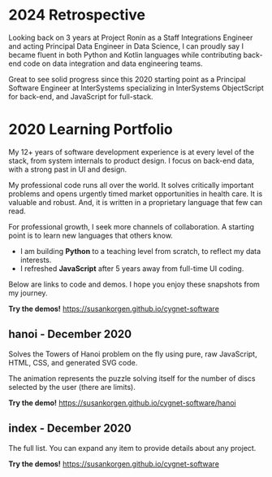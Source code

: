 # 2024 Retrospective

Looking back on 3 years at Project Ronin
as a Staff Integrations Engineer and acting Principal Data Engineer in Data Science,
I can proudly say I became fluent in both Python and Kotlin languages while
contributing back-end code on data integration and data engineering teams.

Great to see solid progress since this 2020 starting point as a Principal Software Engineer
at InterSystems specializing in InterSystems ObjectScript for back-end, and JavaScript for full-stack.

# 2020 Learning Portfolio

My 12+ years of software development experience is at every level
of the stack, from system internals to product design.
I focus on back-end data, with a strong past in UI and design.

My professional code runs all over the world.
It solves critically important problems and
opens urgently timed market opportunities in health care.
It is valuable and robust.
And, it is written in a proprietary language that few can read.

For professional growth,
I seek more channels of collaboration.
A starting point is to learn new languages that others know.

* I am building **Python** to a teaching level from scratch, to reflect my data interests.
* I refreshed **JavaScript** after 5 years away from full-time UI coding.

Below are links to code and demos.
I hope you enjoy these snapshots from my journey.


**Try the demos!** https://susankorgen.github.io/cygnet-software

## hanoi - December 2020

Solves the Towers of Hanoi problem on the fly using pure, raw JavaScript, HTML, CSS, and generated SVG code.

The animation represents the puzzle solving itself for the number of discs selected by the user (there are limits).

**Try the demo!**  https://susankorgen.github.io/cygnet-software/hanoi

## index - December 2020

The full list. You can expand any item to provide details about any project.

**Try the demos!** https://susankorgen.github.io/cygnet-software
